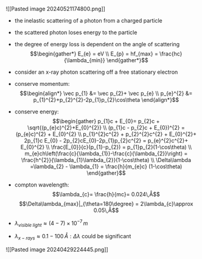 ![[Pasted image 20240521174800.png]]

- the inelastic scattering of a photon from a charged particle
- the scattered photon loses energy to the particle
- the degree of energy loss is dependent on the angle of scattering
$$\begin{gather*}
	E_{e} = eV \\
	E_{p} = hf_{max} = \frac{hc}{\lambda_{min}}
\end{gather*}$$

- consider an x-ray photon scattering off a free stationary electron
- conserve momentum: $$\begin{align*}
		\vec p_{1} &= \vec p_{2}+ \vec p_{e} \\
		p_{e}^{2} &= p_{1}^{2}+p_{2}^{2}-2p_{1}p_{2}\cos\theta
	\end{align*}$$
- conserve energy: $$\begin{gather}
		p_{1}c + E_{0}= p_{2}c + \sqrt{(p_{e}c)^{2}+E_{0}^{2}} \\
		(p_{1}c - p_{2}c + E_{0})^{2} = (p_{e}c)^{2} + E_{0}^{2} \\
		p_{1}^{2}c^{2} + p_{2}^{2}c^{2} + E_{0}^{2}+ 2p_{1}c E_{0} - 2p_{2}cE_{0}-2p_{1}p_{2}c^{2} = p_{e}^{2}c^{2}+ E_{0}^{2} \\
		\frac{E_{0}}{c}(p_{1}-p_{2}) = p_{1}p_{2}(1-\cos\theta) \\
		m_{e}ch\left(\frac{c}{\lambda_{1}}-\frac{c}{\lambda_{2}}\right) = \frac{h^{2}}{\lambda_{1}\lambda_{2}}(1-\cos\theta) \\
		\Delta\lambda =\lambda_{2} - \lambda_{1} = \frac{h}{m_{e}c} (1-\cos\theta)
	\end{gather}$$
- compton wavelength: $$\lambda_{c}= \frac{h}{mc}= 0.024\,Å$$
$$\Delta\lambda_{max}|_{\theta=180\degree}  = 2\lambda_{c}\approx 0.05\,Å$$
- $\lambda_{visible\;light} \approx (4-7)\times10^{-7}\,m$
- $\lambda_{x-rays} \approx 0.1-100\,Å: \Delta\lambda$ could be significant

![[Pasted image 20240429224445.png]]